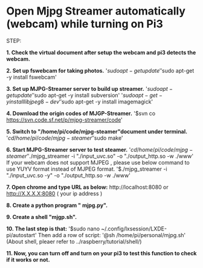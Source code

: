 # Open Mjpg Streamer automatically (webcam) while turning on Pi3


STEP:

**1. Check the virtual document after setup the webcam and pi3 detects the webcam.**

**2. Set up  fswebcam for taking photos.**
     '$sudo apt-get update'
     '$sudo apt-get -y install fswebcam'

**3. Set up MJPG-Streamer server to build up streamer.**
     '$sudo apt-get update'
     '$sudo apt-get -y install subversion'
     '$sudo apt-get -y install libjpeg8-dev'
     '$sudo apt-get -y install imagemagick'

**4. Download the origin codes of MJGP-Streamer.**
     '$svn co https://svn.code.sf.net/p/mjpg-streamer/code'

**5. Switch to "/home/pi/code/mjpg-steamer"document under terminal.**
     '$cd /home/pi/code/mjpg-steamer'
     '$sudo make'

**6. Start MJPG-Streamer server to test steamer.**
     '$cd /home/pi/code/mjpg-steamer'
     '$./mjpg_streamer -i "./input_uvc.so" -o "./output_http.so -w ./www'
     If your webcam does not support MJPEG , please use below command to use YUYV format instead of MJPEG format.
     '$./mjpg_streamer -i "./input_uvc.so -y" -o "./output_http.so -w ./www'

**7. Open chrome  and type URL as below:**
     http://localhost:8080 or
     http://X.X.X.X:8080   ( your ip address )

**8. Create a python program " mjpg.py".**

**9. Create a shell "mjgp.sh".**

**10. The last step is that:** 
      '$sudo nano ~/.config/lxsession/LXDE-pi/autostart'
      Then add a row of script: '@sh /home/pi/personal/mjpg.sh'
      (About shell, pleaer refer to ../raspberry/tutorial/shell/)

**11. Now, you can turn off and turn on your pi3 to test this function to check if it works or not.**

